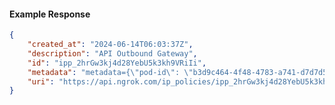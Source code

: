 <!-- Code generated for API Clients. DO NOT EDIT. -->

#### Example Response

```json
{
	"created_at": "2024-06-14T06:03:37Z",
	"description": "API Outbound Gateway",
	"id": "ipp_2hrGw3kj4d28YebU5k3kh9VRiIi",
	"metadata": "metadata={\"pod-id\": \"b3d9c464-4f48-4783-a741-d7d7d5db310f\"}",
	"uri": "https://api.ngrok.com/ip_policies/ipp_2hrGw3kj4d28YebU5k3kh9VRiIi"
}
```
